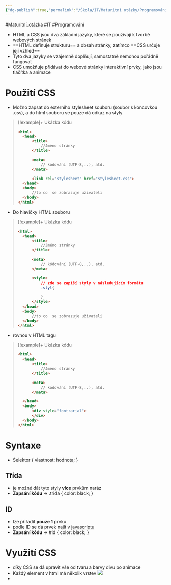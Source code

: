 ```yaml
---
{"dg-publish":true,"permalink":"/Škola/IT/Maturitní otázky/Programování/Využívání CSS v kombinaci s HTML/"}
---
```


#Maturitní_otázka #IT #Programování 

- HTML a CSS jsou dva základní jazyky, které se používají k tvorbě webových stránek
- ==HTML definuje strukturu== a obsah stránky, zatímco ==CSS určuje její vzhled==
- Tyto dva jazyky se vzájemně doplňují, samostatně nemohou pořádně fungovat
- CSS umožňuje přidávat do webové stránky interaktivní prvky, jako jsou tlačítka a animace
# Použití CSS
- Možno zapsat do externího stylesheet souboru (soubor s koncovkou .css), a do html souboru se pouze dá odkaz na styly
> [!example]+ Ukázka kódu
>```HTML
><html> 
>	<head> 
>		<title>
>			//Jméno stránky
>		</title>
>
>		<meta> 
>			// kódování (UTF-8,..), atd.
>		</meta>
>
>		<link rel="stylesheet" href="stylesheet.css">
>	</head>
>	<body>
>		//to co  se zobrazuje uživateli
>	</body>
> </html>
> ```
- Do hlavičky HTML souboru
> [!example]+ Ukázka kódu
>```HTML
><html> 
>	<head> 
>		<title>
>			//Jméno stránky
>		</title>
>
>		<meta> 
>			// kódování (UTF-8,..), atd.
>		</meta>
>
>		<style>
>			// zde se zapíší styly v následujícím formátu
>			.styl{
>			
>			}
>		</style>
>	</head>
>	<body>
>		//to co  se zobrazuje uživateli
>	</body>
> </html>
> ```
- rovnou v HTML tagu
> [!example]+ Ukázka kódu
>```HTML
><html> 
>	<head> 
>		<title>
>			//Jméno stránky
>		</title>
>
>		<meta> 
>			// kódování (UTF-8,..), atd.
>		</meta>
>
>	</head>
>	<body>
>		<div style="font:arial">
>		</div>
>	</body>
> </html>
> ```

# Syntaxe
- Selektor { vlastnost: hodnota; }
## Třída 
- je možné dát tyto styly **více** prvkům naráz
- **Zapsání kódu** -> .trida { color: black; }
## ID
- lze přiřadit **pouze 1** prvku
- podle ID se dá prvek najít v [javascriptu](JavaScript)
- **Zapsání kódu** -> \#id { color: black; } 

# Využití CSS
- díky CSS se dá upravit vše od tvaru a barvy divu po animace
-  Každý element v html má několik vrstev
**![](https://lh7-us.googleusercontent.com/a-d9qqUSaOTCsyCeIHhsh5v3d_0BYXpQgfuog-Nfml8yuGIEfQoj8lYLJ5OPwJYYJNLWHPhgcHd5MmXUhwN28XpvrdeswAx2V691ERhcINBDDim5FlrFxWc9xLJE_EvszEjANlFlj14i_QNLtw_dCxk)**
- 